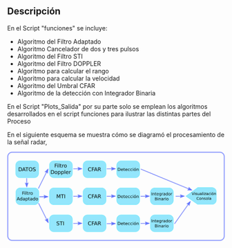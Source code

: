 ## Descripción

En el Script "funciones" se incluye:
  - Algoritmo del Filtro Adaptado
  - Algoritmo Cancelador de dos y tres pulsos
  - Algoritmo del Filtro STI
  - Algoritmo del Filtro DOPPLER
  - Algoritmo para calcular el rango
  - Algoritmo para calcular la velocidad
  - Algoritmo del Umbral CFAR
  - Algoritmo de la detección con Integrador Binaria

En el Script "Plots_Salida" por su parte solo se emplean los algoritmos desarrollados en el script funciones para ilustrar las distintas partes del Proceso

En el siguiente esquema se muestra cómo se diagramó el procesamiento de la señal radar,

![alt text](https://github.com/pdlsantos/PrimerLaboLPDS/blob/main/EsquemaProceso.png)
